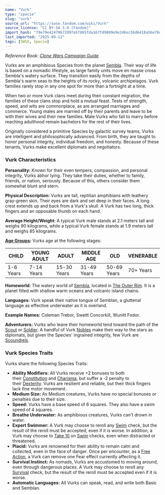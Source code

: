 ```yaml
---
name: "Vurk"
type: "specie"
slug: "vurk"
source_url: "https://swse.fandom.com/wiki/Vurk"
source_license: "CC BY-SA 3.0 (Fandom)"
import_hash: "79e79e42470672097a5f865fda167fd9089e9e246ec5bd6418a56e78c2fc8a4e"
last_imported: "2025-09-12"
tags: [SWSE, Specie]
---
```

*Reference Book: [Clone Wars Campaign Guide](https://swse.fandom.com/wiki/Star_Wars_Saga_Edition_Clone_Wars_Campaign_Guide)*

Vurks are an amphibious Species from the planet [Sembla](https://swse.fandom.com/wiki/Sembla). Their way of life is based on a nomadic lifestyle, as large family units move en masse cross Sembla's watery surface. They transition easily from the depths of Sembla's warm seas to the heights of its rocky, volcanic archipelagos. Vurk families rarely stop in any one spot for more than a fortnight at a time.

When two or more Vurk clans meet during their constant migration, the families of these clans stop and hold a mutual feast. Tests of strength, speed, and wits are commonplace, as are arranged marriages and commerce. Young males are married off by their parents and leave to be with their wives and their new families. Male Vurks who fail to marry before reaching adulthood remain bachelors for the rest of their lives.

Originally considered a primitive Species by galactic survey teams, Vurks are intelligent and philosophically advanced. From birth, they are taught to honor personal integrity, individual freedom, and honesty. Because of these tenants, Vurks make excellent diplomats and negotiators.

### Vurk Characteristics
**Personality:** Known for their even tempers, compassion, and personal integrity, Vurks abhor lying. They take their duties, whether to family, friends, or nation, seriously. Because of this, others consider them somewhat blunt and stern.

**Physical Description:** Vurks are tall, reptilian amphibians with leathery gray-green skin. Their eyes are dark and set deep in their faces. A long crest extends up and back from a Vurk's skull. A Vurk has two long, thick fingers and an opposable thumb on each hand.

**Average Height/Weight:** A typical Vurk male stands at 2.1 meters tall and weighs 90 kilograms, while a typical Vurk female stands at 1.9 meters tall and weighs 85 kilograms.

**[Age Groups](https://swse.fandom.com/wiki/Age_Groups):** Vurks age at the following stages:

| CHILD | YOUNG ADULT | ADULT | MIDDLE AGE | OLD | VENERABLE |
| --- | --- | --- | --- | --- | --- |
| 1-6 Years | 7-14 Years | 15-30 Years | 31-49 Years | 50-69 Years | 70+ Years |

**Homeworld:** The watery world of [Sembla](https://swse.fandom.com/wiki/Sembla), located in [The Outer Rim](https://swse.fandom.com/wiki/The_Outer_Rim). It is a planet filled with shallow warm oceans and volcanic island chains.

**Languages:** Vurk speak their native tongue of Semblan, a gluttenal language as effective underwater as it is overland.

**Example Names:** Coleman Trebor, Sweitt Concorkill, Wunitt Fodor.

**Adventurers:** Vurks who leave their homeworld tend toward the path of the [Scout](https://swse.fandom.com/wiki/Scout) or [Soldier](https://swse.fandom.com/wiki/Soldier). A handful of Vurk [Nobles](https://swse.fandom.com/wiki/Nobles) make their way to the stars as diplomats, but given the Species' ingrained integrity, few Vurk are [Scoundrels](https://swse.fandom.com/wiki/Scoundrels).

### Vurk Species Traits
Vurks share the following Species Traits:
- **Ability Modifiers:** All Vurks receive +2 bonuses to both their [Constitution](https://swse.fandom.com/wiki/Constitution) and [Charisma](https://swse.fandom.com/wiki/Charisma), but suffer a -2 penalty to their [Dexterity](https://swse.fandom.com/wiki/Dexterity). Vurks are resilient and reliable, but their thick fingers lack fine motor movement.
- **Medium Size:** As Medium creatures, Vurks have no special bonuses or penalties due to their size.
- **Speed:** Vurks have a base speed of 6 squares. They also have a swim speed of 4 squares.
- **Breathe Underwater:** As amphibious creatures, Vurks can't drown in water.
- **Expert Swimmer:** A Vurk may choose to reroll any [Swim](https://swse.fandom.com/wiki/Swim) check, but the result of the reroll must be accepted, even if it is worse. In addition, a Vurk may choose to [Take 10](https://swse.fandom.com/wiki/Take_10) on [Swim](https://swse.fandom.com/wiki/Swim) checks, even when distracted or threatened.
- **Placid:** Vurks are renowned for their ability to remain calm and collected, even in the face of danger. Once per encounter, as a [Free Action](https://swse.fandom.com/wiki/Free_Action), a Vurk can remove one Fear effect currently affecting it.
- **Survival Instinct:** As nomads, Vurks are accustomed to moving around, even through dangerous places. A Vurk may choose to reroll any [Survival](https://swse.fandom.com/wiki/Survival) check, but the result of the reroll must be accepted even if it is worse.
- **Automatic Languages:** All Vurks can speak, read, and write both Basic and Semblan.